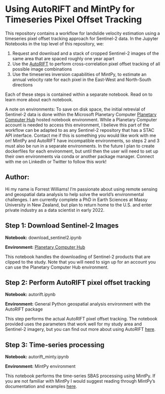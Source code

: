 # Using AutoRIFT and MintPy for Timeseries Pixel Offset Tracking
This repository contains a workflow for landslide velocity estimation using a timeseries pixel offset tracking approach for Sentinel-2 data. In the Jupyter Notebooks in the top level of this repository, we:

1. Request and download and a stack of cropped Sentinel-2 images of the same area that are spaced roughly one year apart
2. Use the [AutoRIFT](https://github.com/nasa-jpl/autoRIFT) to perform cross-correlation pixel offset tracking of all possible image combinations
3. Use the timeseries inversion capabilities of MintPy, to estimate an annual velocity rate for each pixel in the East-West and North-South directions

Each of these steps is contained within a separate notebook. Read on to learn more about each notebook.

A note on environments: To save on disk space, the initial retrevial of Sentinel-2 data is done within the Microsoft Planetary Computer [Planetary Computer Hub](http://planetarycomputer.microsoft.com/) hosted notebook environment. While a Planetary Computer account is needed to access this environment, I believe this part of the workflow can be adapted to as any Sentinel-2 repository that has a STAC API interface. Contact me if this is something you would like work with me on!
MintPy and AutoRIFT have incompatible environments, so steps 2 and 3 must also be run in a separate environments. In the future I plan to create dockerfiles for each environment, but until then the user will need to set up their own environments via conda or another package manager. Connect with me on LinkedIn or Twitter to follow this work!

## Author:
Hi my name is Forrest Williams! I’m passionate about using remote sensing and geospatial data analysis to help solve the world’s environmental challenges. I am currently complete a PhD in Earth Sciences at Massy University in New Zealand, but plan to return home to the U.S. and enter private industry as a data scientist in early 2022.

## Step 1: Download Sentinel-2 Images
**Notebook:** download\_sentinel2.ipynb

**Environment:** [Planetary Computer Hub](http://planetarycomputer.microsoft.com/)

This notebook handles the downloading of Sentinel-2 products that are clipped to the study. Note that you will need to sign up for an account you can use the Planetary Computer Hub environment.

## Step 2: Perform AutoRIFT pixel offset tracking
**Notebook:** autorift.ipynb

**Environment:** General Python geospatial analysis environment with the AutoRIFT package

This step performs the actual AutoRIFT pixel offset tracking. The notebook provided uses the parameters that work well for my study area and Sentinel-2 imagery, but you can find out more about using AutoRIFT [here](https://github.com/nasa-jpl/autoRIFT).

## Step 3: Time-series processing
**Notebook:** autorift\_minty.ipynb

**Environment:** MintPy environment

This notebook performs the time-series SBAS processing using MintPy. If you are not familiar with MintPy I would suggest reading through MintPy’s documentation and examples [here](https://github.com/insarlab/MintPy-tutorial).
